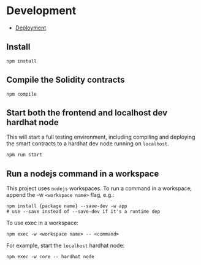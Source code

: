 # Development

- [Deployment](./Deployment.md)

## Install

    npm install

## Compile the Solidity contracts

    npm compile

## Start both the frontend and localhost dev hardhat node

This will start a full testing environment, including compiling and deploying
the smart contracts to a hardhat dev node running on `localhost`.

    npm run start

## Run a nodejs command in a workspace

This project uses `nodejs` workspaces. To run a command in a workspace, append
the -w `<workspace name>` flag, e.g.:

    npm install {package name} --save-dev -w app
    # use --save instead of --save-dev if it's a runtime dep

To use exec in a workspace:

    npm exec -w <workspace name> -- <command>

For example, start the `localhost` hardhat node:

    npm exec -w core -- hardhat node
